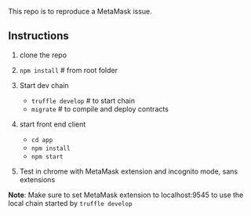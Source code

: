 This repo is to reproduce a MetaMask issue.

## Instructions

1. clone the repo

1. `npm install` # from root folder

1. Start dev chain
    * `truffle develop` # to start chain
    * `migrate` # to compile and deploy contracts

1. start front end client
    * `cd app`
    * `npm install`
    * `npm start`

1. Test in chrome with MetaMask extension and incognito mode, sans extensions

**Note**: Make sure to set MetaMask extension to localhost:9545 to use the
local chain started by `truffle develop`
